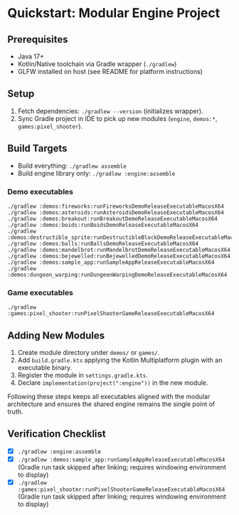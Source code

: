 # Quickstart: Modular Engine Project

## Prerequisites

- Java 17+
- Kotlin/Native toolchain via Gradle wrapper (`./gradlew`)
- GLFW installed on host (see README for platform instructions)

## Setup

1. Fetch dependencies: `./gradlew --version` (initializes wrapper).
2. Sync Gradle project in IDE to pick up new modules (`engine`, `demos:*`, `games:pixel_shooter`).

## Build Targets

- Build everything: `./gradlew assemble`
- Build engine library only: `./gradlew :engine:assemble`

### Demo executables

```
./gradlew :demos:fireworks:runFireworksDemoReleaseExecutableMacosX64
./gradlew :demos:asteroids:runAsteroidsDemoReleaseExecutableMacosX64
./gradlew :demos:breakout:runBreakoutDemoReleaseExecutableMacosX64
./gradlew :demos:boids:runBoidsDemoReleaseExecutableMacosX64
./gradlew :demos:destructible_sprite:runDestructibleBlockDemoReleaseExecutableMacosX64
./gradlew :demos:balls:runBallsDemoReleaseExecutableMacosX64
./gradlew :demos:mandelbrot:runMandelbrotDemoReleaseExecutableMacosX64
./gradlew :demos:bejewelled:runBejewelledDemoReleaseExecutableMacosX64
./gradlew :demos:sample_app:runSampleAppReleaseExecutableMacosX64
./gradlew :demos:dungeon_warping:runDungeonWarpingDemoReleaseExecutableMacosX64
```

### Game executables

```
./gradlew :games:pixel_shooter:runPixelShooterGameReleaseExecutableMacosX64
```

## Adding New Modules

1. Create module directory under `demos/` or `games/`.
2. Add `build.gradle.kts` applying the Kotlin Multiplatform plugin with an executable binary.
3. Register the module in `settings.gradle.kts`.
4. Declare `implementation(project(":engine"))` in the new module.

Following these steps keeps all executables aligned with the modular architecture and ensures the shared engine remains
the single point of truth.

## Verification Checklist

- [x] `./gradlew :engine:assemble`
- [x] `./gradlew :demos:sample_app:runSampleAppReleaseExecutableMacosX64` (Gradle run task skipped after linking;
  requires windowing environment to display)
- [x] `./gradlew :games:pixel_shooter:runPixelShooterGameReleaseExecutableMacosX64` (Gradle run task skipped after
  linking; requires windowing environment to display)
